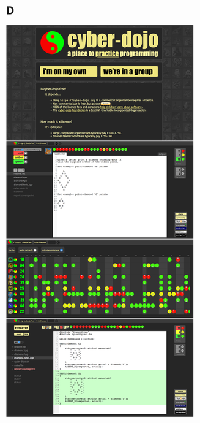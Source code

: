 # D

![cyber-dojo.org home page](https://github.com/cyber-dojo/cyber-dojo/blob/master/shared/home_page_snapshot.png)
